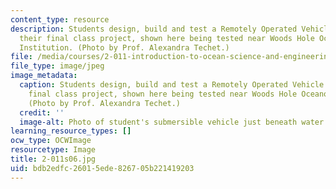 ```yaml
---
content_type: resource
description: Students design, build and test a Remotely Operated Vehicle (ROV) for
  their final class project, shown here being tested near Woods Hole Oceanographic
  Institution. (Photo by Prof. Alexandra Techet.)
file: /media/courses/2-011-introduction-to-ocean-science-and-engineering-spring-2006/bdb2edfc26015ede826705b221419203_2-011s06.jpg
file_type: image/jpeg
image_metadata:
  caption: Students design, build and test a Remotely Operated Vehicle (ROV) for their
    final class project, shown here being tested near Woods Hole Oceanographic Institution.
    (Photo by Prof. Alexandra Techet.)
  credit: ''
  image-alt: Photo of student's submersible vehicle just beneath water's surface.
learning_resource_types: []
ocw_type: OCWImage
resourcetype: Image
title: 2-011s06.jpg
uid: bdb2edfc-2601-5ede-8267-05b221419203
---
```

